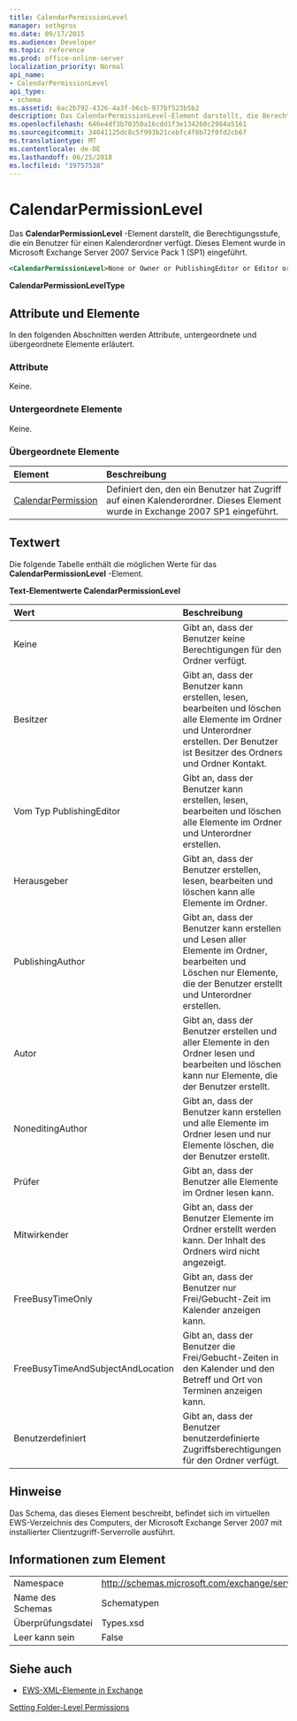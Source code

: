 ```yaml
---
title: CalendarPermissionLevel
manager: sethgros
ms.date: 09/17/2015
ms.audience: Developer
ms.topic: reference
ms.prod: office-online-server
localization_priority: Normal
api_name:
- CalendarPermissionLevel
api_type:
- schema
ms.assetid: 6ac2b792-4326-4a3f-b6cb-977bf523b5b2
description: Das CalendarPermissionLevel-Element darstellt, die Berechtigungsstufe, die ein Benutzer für einen Kalenderordner verfügt. Dieses Element wurde in Microsoft Exchange Server 2007 Service Pack 1 (SP1) eingeführt.
ms.openlocfilehash: 646e4df3b70350a16cdd1f3e134260c2984a5161
ms.sourcegitcommit: 34041125dc8c5f993b21cebfc4f8b72f0fd2cb6f
ms.translationtype: MT
ms.contentlocale: de-DE
ms.lasthandoff: 06/25/2018
ms.locfileid: "19757538"
---
```

# <a name="calendarpermissionlevel"></a>CalendarPermissionLevel

Das **CalendarPermissionLevel** -Element darstellt, die Berechtigungsstufe, die ein Benutzer für einen Kalenderordner verfügt. Dieses Element wurde in Microsoft Exchange Server 2007 Service Pack 1 (SP1) eingeführt. 
  
```xml
<CalendarPermissionLevel>None or Owner or PublishingEditor or Editor or PublishingAuthor or Author or NoneditingAuthor or Reviewer or Contributor or FreeBusyTimeOnly or FreeBusyTimeAndSubjectAndLocation or Custom</CalendarPermissionLevel>
```

 **CalendarPermissionLevelType**
## <a name="attributes-and-elements"></a>Attribute und Elemente

In den folgenden Abschnitten werden Attribute, untergeordnete und übergeordnete Elemente erläutert.
  
### <a name="attributes"></a>Attribute

Keine.
  
### <a name="child-elements"></a>Untergeordnete Elemente

Keine.
  
### <a name="parent-elements"></a>Übergeordnete Elemente

|**Element**|**Beschreibung**|
|:-----|:-----|
|[CalendarPermission](calendarpermission.md) <br/> |Definiert den, den ein Benutzer hat Zugriff auf einen Kalenderordner. Dieses Element wurde in Exchange 2007 SP1 eingeführt.  <br/> |
   
## <a name="text-value"></a>Textwert

Die folgende Tabelle enthält die möglichen Werte für das **CalendarPermissionLevel** -Element. 
  
**Text-Elementwerte CalendarPermissionLevel**

|**Wert**|**Beschreibung**|
|:-----|:-----|
|Keine  <br/> |Gibt an, dass der Benutzer keine Berechtigungen für den Ordner verfügt.  <br/> |
|Besitzer  <br/> |Gibt an, dass der Benutzer kann erstellen, lesen, bearbeiten und löschen alle Elemente im Ordner und Unterordner erstellen. Der Benutzer ist Besitzer des Ordners und Ordner Kontakt.  <br/> |
|Vom Typ PublishingEditor  <br/> |Gibt an, dass der Benutzer kann erstellen, lesen, bearbeiten und löschen alle Elemente im Ordner und Unterordner erstellen.  <br/> |
|Herausgeber  <br/> |Gibt an, dass der Benutzer erstellen, lesen, bearbeiten und löschen kann alle Elemente im Ordner.  <br/> |
|PublishingAuthor  <br/> |Gibt an, dass der Benutzer kann erstellen und Lesen aller Elemente im Ordner, bearbeiten und Löschen nur Elemente, die der Benutzer erstellt und Unterordner erstellen.  <br/> |
|Autor  <br/> |Gibt an, dass der Benutzer erstellen und aller Elemente in den Ordner lesen und bearbeiten und löschen kann nur Elemente, die der Benutzer erstellt.  <br/> |
|NoneditingAuthor  <br/> |Gibt an, dass der Benutzer kann erstellen und alle Elemente im Ordner lesen und nur Elemente löschen, die der Benutzer erstellt.  <br/> |
|Prüfer  <br/> |Gibt an, dass der Benutzer alle Elemente im Ordner lesen kann.  <br/> |
|Mitwirkender  <br/> |Gibt an, dass der Benutzer Elemente im Ordner erstellt werden kann. Der Inhalt des Ordners wird nicht angezeigt.  <br/> |
|FreeBusyTimeOnly  <br/> |Gibt an, dass der Benutzer nur Frei/Gebucht-Zeit im Kalender anzeigen kann.  <br/> |
|FreeBusyTimeAndSubjectAndLocation  <br/> |Gibt an, dass der Benutzer die Frei/Gebucht-Zeiten in den Kalender und den Betreff und Ort von Terminen anzeigen kann.  <br/> |
|Benutzerdefiniert  <br/> |Gibt an, dass der Benutzer benutzerdefinierte Zugriffsberechtigungen für den Ordner verfügt.  <br/> |
   
## <a name="remarks"></a>Hinweise

Das Schema, das dieses Element beschreibt, befindet sich im virtuellen EWS-Verzeichnis des Computers, der Microsoft Exchange Server 2007 mit installierter Clientzugriff-Serverrolle ausführt.
  
## <a name="element-information"></a>Informationen zum Element

|||
|:-----|:-----|
|Namespace  <br/> |http://schemas.microsoft.com/exchange/services/2006/types  <br/> |
|Name des Schemas  <br/> |Schematypen  <br/> |
|Überprüfungsdatei  <br/> |Types.xsd  <br/> |
|Leer kann sein  <br/> |False  <br/> |
   
## <a name="see-also"></a>Siehe auch



- [EWS-XML-Elemente in Exchange](ews-xml-elements-in-exchange.md)


[Setting Folder-Level Permissions](http://msdn.microsoft.com/library/c7530e86-5112-401c-b10a-9c054ae59f07%28Office.15%29.aspx)

